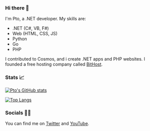 ### Hi there 👋
I'm Pto, a .NET developer. My skills are:
- .NET (C#, VB, F#)
- Web (HTML, CSS, JS)
- Python
- Go
- PHP

I contributed to Cosmos, and i create .NET apps and PHP websites. I founded a free hosting company called [BitHost](https://bithost.tk).

### Stats 📈

[![Pto's GitHub stats](https://github-readme-stats.vercel.app/api?username=ptobuon)](https://github.com/anuraghazra/github-readme-stats)

[![Top Langs](https://github-readme-stats.vercel.app/api/top-langs/?username=ptobuon&layout=compact)](https://github.com/anuraghazra/github-readme-stats)


### Socials 🐱‍💻
You can find me on [Twitter](https://twitter.com/ptobuon) and [YouTube](https://www.youtube.com/channel/UCX31qnHrgzgH4reudE54jQw).
<!--
**ptobuon/ptobuon** is a ✨ _special_ ✨ repository because its `README.md` (this file) appears on your GitHub profile.
-->
